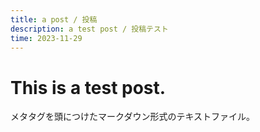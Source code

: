 ```yaml
---
title: a post / 投稿
description: a test post / 投稿テスト 
time: 2023-11-29
---
```

# This is a test post.
メタタグを頭につけたマークダウン形式のテキストファイル。
